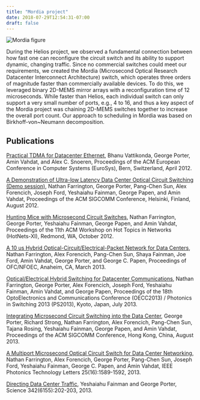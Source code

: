 ```yaml
---
title: "Mordia project"
date: 2018-07-29T12:54:31-07:00
draft: false
---
```


![Mordia figure](/photos/mordia-fig.jpg)

During the Helios project, we observed a fundamental connection between how
fast one can reconfigure the circuit switch and its ability to support dynamic,
changing traffic.  Since no commercial switches could meet our requirements, we
created the Mordia (Microsecond Optical Research Datacenter Interconnect
Architecture) switch, which operates three orders of magnitude faster than
commercially available devices.  To do this, we leveraged binary 2D-MEMS mirror
arrays with a reconfiguration time of 12 microseconds.  While faster than
Helios, each individual switch can only support a very small number of ports,
e.g., 4 to 16, and thus a key aspect of the Mordia project was chaining 2D-MEMS
switches together to increase the overall port count.  Our approach to
scheduling in Mordia was based on Birkhoff-von~Neumann decomposition.

## Publications

[Practical TDMA for Datacenter
Ethernet](http://cseweb.ucsd.edu/~snoeren/papers/tdma-eurosys12.pdf), Bhanu
Vattikonda, George Porter, Amin Vahdat, and Alex C. Snoeren, Proceedings of the
ACM European Conference in Computer Systems (EuroSys), Bern, Switzerland, April
2012.

[A Demonstration of Ultra-low Latency Data Center Optical Circuit Switching
(Demo
session)](http://conferences.sigcomm.org/sigcomm/2012/paper/sigcomm/p95.pdf),
Nathan Farrington, George Porter, Pang-Chen Sun, Alex Forencich, Joseph Ford,
Yeshaiahu Fainman, George Papen, and Amin Vahdat, Proceedings of the ACM
SIGCOMM Conference, Helsinki, Finland, August 2012.

[Hunting Mice with Microsecond Circuit
Switches](http://cseweb.ucsd.edu/~vahdat/papers/hunting-mice-hotnets12.pdf),
Nathan Farrington, George Porter, Yeshaiahu Fainman, George Papen, and Amin
Vahdat, Proceedings of the 11th ACM Workshop on Hot Topics in Networks
(HotNets-XI), Redmond, WA, October 2012.

[A 10 us Hybrid Optical-Circuit/Electrical-Packet Network for Data
Centers](http://cseweb.ucsd.edu/~gmporter/papers/mordia-ofc13.pdf), Nathan
Farrington, Alex Forencich, Pang-Chen Sun, Shaya Fainman, Joe Ford, Amin
Vahdat, George Porter, and George C. Papen, Proceedings of OFC/NFOEC, Anaheim,
CA, March 2013.

[Optical/Electrical Hybrid Switching for Datacenter
Communications](http://cseweb.ucsd.edu/~gmporter/papers/ps2013-mordia.pdf),
Nathan Farrington, George Porter, Alex Forencich, Joseph Ford, Yeshaiahu
Fainman, Amin Vahdat, and George Papen, Proceedings of the 18th OptoElectronics
and Communications Conference (OECC2013) / Photonics in Switching 2013
(PS2013), Kyoto, Japan, July 2013.

[Integrating Microsecond Circuit Switching into the Data
Center](http://cseweb.ucsd.edu/~gmporter/papers/comm051-porter.pdf), George
Porter, Richard Strong, Nathan Farrington, Alex Forencich, Pang-Chen Sun,
Tajana Rosing, Yeshaiahu Fainman, George Papen, and Amin Vahdat, Proceedings of
the ACM SIGCOMM Conference, Hong Kong, China, August 2013.

[A Multiport Microsecond Optical Circuit Switch for Data Center
Networking](http://cseweb.ucsd.edu/~gmporter/papers/ptl13-farrington.pdf),
Nathan Farrington, Alex Forencich, George Porter, Pang-Chen Sun, Joseph Ford,
Yeshaiahu Fainman, George C. Papen, and Amin Vahdat, IEEE Photonics Technology
Letters 25(16):1589-1592, 2013.

[Directing Data Center
Traffic](http://cseweb.ucsd.edu/~gmporter/papers/Science-2013-Fainman-202-3.pdf),
Yeshaiahu Fainman and George Porter, Science 342(6155):202-203, 2013.

